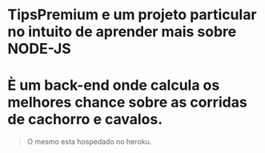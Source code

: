 # TipsPremium e um projeto particular no intuito de aprender mais sobre NODE-JS
# È um back-end onde calcula os melhores chance sobre as corridas de cachorro e cavalos.
> O mesmo esta hospedado no heroku.

